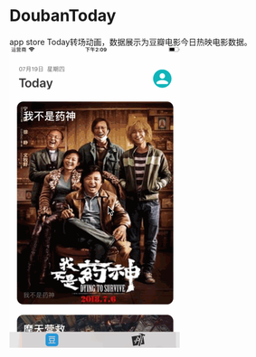 # DoubanToday
app store Today转场动画，数据展示为豆瓣电影今日热映电影数据。
![img](https://github.com/Dtheme/DoubanToday-master/blob/master/gif/animation.gif)
